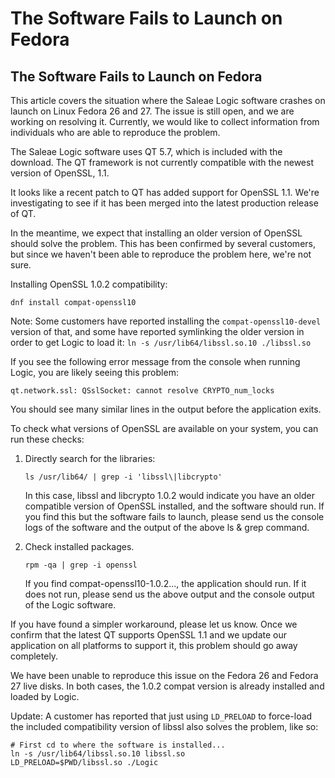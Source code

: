# The Software Fails to Launch on Fedora

## The Software Fails to Launch on Fedora

This article covers the situation where the Saleae Logic software crashes on launch on Linux Fedora 26 and 27. The issue is still open, and we are working on resolving it. Currently, we would like to collect information from individuals who are able to reproduce the problem.

The Saleae Logic software uses QT 5.7, which is included with the download. The QT framework is not currently compatible with the newest version of OpenSSL, 1.1.

It looks like a recent patch to QT has added support for OpenSSL 1.1. We're investigating to see if it has been merged into the latest production release of QT.

In the meantime, we expect that installing an older version of OpenSSL should solve the problem. This has been confirmed by several customers, but since we haven't been able to reproduce the problem here, we're not sure.

Installing OpenSSL 1.0.2 compatibility:

```text
dnf install compat-openssl10
```

Note: Some customers have reported installing the `compat-openssl10-devel` version of that, and some have reported symlinking the older version in order to get Logic to load it: `ln -s /usr/lib64/libssl.so.10 ./libssl.so`

If you see the following error message from the console when running Logic, you are likely seeing this problem:

```text
qt.network.ssl: QSslSocket: cannot resolve CRYPTO_num_locks
```

You should see many similar lines in the output before the application exits.

To check what versions of OpenSSL are available on your system, you can run these checks:

1. Directly search for the libraries:

   ```text
   ls /usr/lib64/ | grep -i 'libssl\|libcrypto'
   ```

   In this case, libssl and libcrypto 1.0.2 would indicate you have an older compatible version of OpenSSL installed, and the software should run. If you find this but the software fails to launch, please send us the console logs of the software and the output of the above ls & grep command.

2. Check installed packages.

   ```text
   rpm -qa | grep -i openssl
   ```

   If you find compat-openssl10-1.0.2..., the application should run. If it does not run, please send us the above output and the console output of the Logic software.

If you have found a simpler workaround, please let us know. Once we confirm that the latest QT supports OpenSSL 1.1 and we update our application on all platforms to support it, this problem should go away completely.

We have been unable to reproduce this issue on the Fedora 26 and Fedora 27 live disks. In both cases, the 1.0.2 compat version is already installed and loaded by Logic.

Update: A customer has reported that just using `LD_PRELOAD` to force-load the included compatibility version of libssl also solves the problem, like so:

```text
# First cd to where the software is installed... 
ln -s /usr/lib64/libssl.so.10 libssl.so 
LD_PRELOAD=$PWD/libssl.so ./Logic
```

